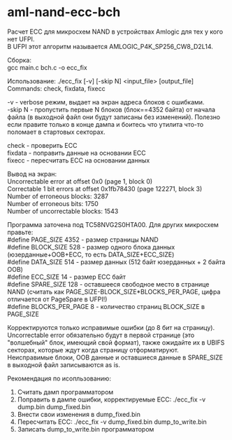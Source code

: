 # aml-nand-ecc-bch
Расчет ECC для микросхем NAND в устройствах Amlogic для тех у кого нет UFPI.  
В UFPI этот алгоритм называется AMLOGIC_P4K_SP256_CW8_D2L14.  

Сборка:  
gcc main.c bch.c -o ecc_fix  

Использование: ./ecc_fix [-v] [-skip N] <command> <input_file> [output_file]  
Commands: check, fixdata, fixecc  

-v - verbose режим, выдает на экран адреса блоков с ошибками.  
-skip N - пропустить первые N блоков (блок==4352 байта) от начала файла (в выходной файл они будут записаны без изменений). Полезно если правите только в конце дампа и боитесь что утилита что-то поломает в стартовых секторах.  

check - проверить ECC  
fixdata - поправить данные на основании ECC  
fixecc - пересчитать ECC на основании данных  

Вывод на экран:  
Uncorrectable error at offset 0x0 (page 1, block 0)  
Correctable 1 bit errors at offset 0x1fb78430 (page 122271, block 3)  
Number of erroneous blocks: 3287  
Number of erroneous bits: 1750  
Number of uncorrectable blocks: 1543  

Программа заточена под TC58NVG2S0HTA00. Для других микросхем правьте:   
#define PAGE_SIZE 4352        - размер страницы NAND  
#define BLOCK_SIZE 528        - размер одного блока данных (юзерданные+OOB+ECC, то есть DATA_SIZE+ECC_SIZE)  
#define DATA_SIZE 514         - размер данных (512 байт юзерданных + 2 байта OOB)  
#define ECC_SIZE 14           - размер ECC байт  
#define SPARE_SIZE 128        - оставшееся свободное место в странице NAND (считать как PAGE_SIZE-BLOCK_SIZE*BLOCKS_PER_PAGE, цифра отличается от PageSpare в UFPI!)  
#define BLOCKS_PER_PAGE 8     - количество страниц BLOCK_SIZE в PAGE_SIZE  

Корректируются только исправимые ошибки (до 8 бит на страницу).  
Uncorrectable error обязательно будут в первой странице (это "волшебный" блок, имеющий свой формат), также ожидайте их в UBIFS секторах, которые ждут когда страницу отформатируют.  
Неисправимые блоки, OOB данные и оставшиеся данные в SPARE_SIZE в выходной файл записываются as is.  

Рекомендация по исопльзованию:  
1. Считать дамп программатором  
2. Поправить в дампе ошибки, корректируемые ECC: ./ecc_fix -v dump.bin dump_fixed.bin  
3. Внести свои изменения в dump_fixed.bin   
4. Пересчитать ECC: ./ecc_fix -v dump_fixed.bin dump_to_write.bin  
5. Записать dump_to_write.bin программатором  
